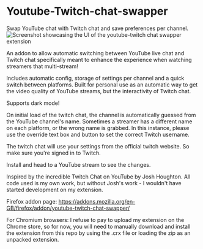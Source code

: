 # Youtube-Twitch-chat-swapper
Swap YouTube chat with Twitch chat and save preferences per channel.
![Screenshot showcasing the UI of the youtube-twitch chat swapper extension](https://i.imgur.com/ntAdpkX.jpeg)


An addon to allow automatic switching between YouTube live chat and Twitch chat specifically meant to enhance the experience when watching streamers that multi-stream!

Includes automatic config, storage of settings per channel and a quick switch between platforms.
Built for personal use as an automatic way to get the video quality of YouTube streams, but the interactivity of Twitch chat.

Supports dark mode!

On initial load of the twitch chat, the channel is automatically guessed from the YouTube channel's name. Sometimes a streamer has a different name on each platform, or the wrong name is grabbed. In this instance, please use the override text box and button to set the correct Twitch username.

The twitch chat will use your settings from the official twitch website. So make sure you're signed in to Twitch.

Install and head to a YouTube stream to see the changes.

Inspired by the incredible Twitch Chat on YouTube by Josh Houghton. All code used is my own work, but without Josh's work - I wouldn't have started development on my extension. 

Firefox addon page:
https://addons.mozilla.org/en-GB/firefox/addon/youtube-twitch-chat-swapper/

For Chromium browsers:
I refuse to pay to upload my extension on the Chrome store, so for now, you will need to manually download and install the extension from this repo by using the .crx file or loading the zip as an unpacked extension.
